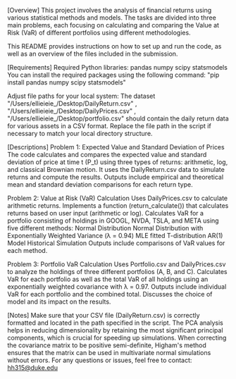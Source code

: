 [Overview]
This project involves the analysis of financial returns using various statistical methods and models. The tasks are divided into three main problems, each focusing on calculating and comparing the Value at Risk (VaR) of different portfolios using different methodologies.

This README provides instructions on how to set up and run the code, as well as an overview of the files included in the submission.

[Requirements]
Required Python libraries:
pandas
numpy
scipy
statsmodels
You can install the required packages using the following command: "pip install pandas numpy scipy statsmodels"

Adjust file paths for your local system:
The dataset "/Users/ellieieie_/Desktop/DailyReturn.csv" , "/Users/ellieieie_/Desktop/DailyPrices.csv" ,  "/Users/ellieieie_/Desktop/portfolio.csv" should contain the daily return data for various assets in a CSV format.
Replace the file path in the script if necessary to match your local directory structure.

[Descriptions]
Problem 1: Expected Value and Standard Deviation of Prices
The code calculates and compares the expected value and standard deviation of price at time t (P_t) using three types of returns: arithmetic, log, and classical Brownian motion.
It uses the DailyReturn.csv data to simulate returns and compute the results.
Outputs include empirical and theoretical mean and standard deviation comparisons for each return type.

Problem 2: Value at Risk (VaR) Calculation
Uses DailyPrices.csv to calculate arithmetic returns.
Implements a function (return_calculate()) that calculates returns based on user input (arithmetic or log).
Calculates VaR for a portfolio consisting of holdings in GOOGL, NVDA, TSLA, and META using five different methods:
Normal Distribution
Normal Distribution with Exponentially Weighted Variance (λ = 0.94)
MLE fitted T-distribution
AR(1) Model
Historical Simulation
Outputs include comparisons of VaR values for each method.

Problem 3: Portfolio VaR Calculation
Uses Portfolio.csv and DailyPrices.csv to analyze the holdings of three different portfolios (A, B, and C).
Calculates VaR for each portfolio as well as the total VaR of all holdings using an exponentially weighted covariance with λ = 0.97.
Outputs include individual VaR for each portfolio and the combined total.
Discusses the choice of model and its impact on the results.

[Notes]
Make sure that your CSV file (DailyReturn.csv) is correctly formatted and located in the path specified in the script.
The PCA analysis helps in reducing dimensionality by retaining the most significant principal components, which is crucial for speeding up simulations.
When correcting the covariance matrix to be positive semi-definite, Higham's method ensures that the matrix can be used in multivariate normal simulations without errors.
For any questions or issues, feel free to contact: hh315@duke.edu